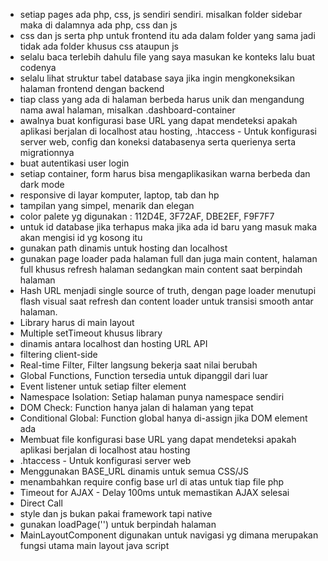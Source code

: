 - setiap pages ada php, css, js sendiri sendiri. misalkan folder sidebar maka di dalamnya ada php, css dan js
- css dan js serta php untuk frontend itu ada dalam folder yang sama jadi tidak ada folder khusus css ataupun js
- selalu baca terlebih dahulu file yang saya masukan ke konteks lalu buat codenya
- selalu lihat struktur tabel database saya jika ingin mengkoneksikan halaman frontend dengan backend
- tiap class yang ada di halaman berbeda harus unik dan mengandung nama awal halaman, misalkan .dashboard-container
- awalnya buat konfigurasi base URL yang dapat mendeteksi apakah aplikasi berjalan di localhost atau hosting, .htaccess - Untuk konfigurasi server web, config dan koneksi databasenya serta querienya serta migrationnya
- buat autentikasi user login
- setiap container, form harus bisa mengaplikasikan warna berbeda dan dark mode
- responsive di layar komputer, laptop, tab dan hp
- tampilan yang simpel, menarik dan elegan
- color palete yg digunakan : 112D4E, 3F72AF, DBE2EF, F9F7F7
- untuk id database jika terhapus maka jika ada id baru yang masuk maka akan mengisi id yg kosong itu
- gunakan path dinamis untuk hosting dan localhost
- gunakan page loader pada halaman full dan juga main content, halaman full khusus refresh halaman sedangkan main content saat berpindah halaman
- Hash URL menjadi single source of truth, dengan page loader menutupi flash visual saat refresh dan content loader untuk transisi smooth antar halaman.
- Library harus di main layout
- Multiple setTimeout khusus library
- dinamis antara localhost dan hosting URL API
- filtering client-side
- Real-time Filter, Filter langsung bekerja saat nilai berubah
- Global Functions, Function tersedia untuk dipanggil dari luar
- Event listener untuk setiap filter element
- Namespace Isolation: Setiap halaman punya namespace sendiri
- DOM Check: Function hanya jalan di halaman yang tepat
- Conditional Global: Function global hanya di-assign jika DOM element ada
- Membuat file konfigurasi base URL yang dapat mendeteksi apakah aplikasi berjalan di localhost atau hosting
- .htaccess - Untuk konfigurasi server web
- Menggunakan BASE_URL dinamis untuk semua CSS/JS
- menambahkan require config base url di atas untuk tiap file php
- Timeout for AJAX - Delay 100ms untuk memastikan AJAX selesai
- Direct Call
- style dan js bukan pakai framework tapi native
- gunakan loadPage('') untuk berpindah halaman
- MainLayoutComponent digunakan untuk navigasi yg dimana merupakan fungsi utama main layout java script